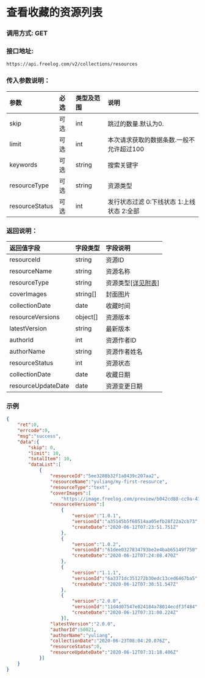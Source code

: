 # 查看收藏的资源列表

### 调用方式: GET

### 接口地址:

```
https://api.freelog.com/v2/collections/resources
```

### 传入参数说明：

| 参数 | 必选 | 类型及范围 | 说明 |
| :--- | :--- | :--- | :--- |
| skip | 可选 | int  | 跳过的数量.默认为0.  |
| limit | 可选| int  | 本次请求获取的数据条数.一般不允许超过100 |
| keywords | 可选 | string | 搜索关键字 |
| resourceType | 可选 | string | 资源类型 |
| resourceStatus | 可选 | int | 发行状态过滤 0:下线状态 1:上线状态 2:全部 |

### 返回说明：

| 返回值字段 | 字段类型 | 字段说明 |
| :--- | :--- | :--- |
| resourceId | string | 资源ID|
| resourceName | string | 资源名称 |
| resourceType | string | 资源类型[[详见附表]][资源类型] |
| coverImages | string[] | 封面图片 |
| collectionDate | date | 收藏时间 |
| resourceVersions | object[] | 资源版本 |
| latestVersion | string | 最新版本 |
| authorId | int | 资源作者ID |
| authorName | string | 资源作者姓名 |
| resourceStatus | int | 资源状态 |
| collectionDate | date | 收藏日期 |
| resourceUpdateDate | date| 资源变更日期 |

### 示例

```json
{
    "ret":0,
    "errcode":0,
    "msg":"success",
    "data":{
		"skip": 0,
		"limit": 10,
		"totalItem": 10,
        "dataList":[
            {
                "resourceId":"5ee3288b32f1a8439c207aa2",
                "resourceName":"yuliang/my-first-resource",
                "resourceType":"text",
                "coverImages":[
                    "https://image.freelog.com/preview/b042cd88-cc9a-43fb-b8fb-1cae320b7977.jpg"],
                "resourceVersions":[
                    {
                        "version":"1.0.1",
                        "versionId":"a35145b5f60514aa05efb28f22a2cb73",
                        "createDate":"2020-06-12T07:23:51.751Z"
                    },
                    {
                        "version":"1.0.2",
                        "versionId":"61dee0327834793be2e4bab65149f758",
                        "createDate":"2020-06-12T07:24:08.470Z"
                    },
                    {
                        "version":"1.1.1",
                        "versionId":"6a3371dc351272b30edc13ced6467ba5",
                        "createDate":"2020-06-12T07:30:51.547Z"
                    },
                    {
                        "version":"2.0.0",
                        "versionId":"11d4d07547e024184a78014ecdf3f484",
                        "createDate":"2020-06-12T07:31:00.224Z"
                    }],
                "latestVersion":"2.0.0",
                "authorId":50021,
                "authorName":"yuliang",
                "collectionDate":"2020-06-23T08:04:20.076Z",
                "resourceStatus":0,
                "resourceUpdateDate":"2020-06-12T07:31:18.406Z"
            }]
    }
}
```

[资源类型]: /附表/资源类型.html "资源类型"
